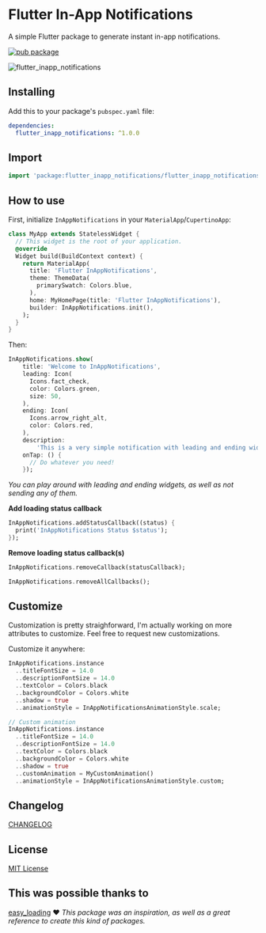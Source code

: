 # Flutter In-App Notifications

A simple Flutter package to generate instant in-app notifications.

[![pub package](https://img.shields.io/pub/v/flutter_inapp_notifications.svg)](https://pub.dev/packages/flutter_inapp_notifications)

![flutter_inapp_notifications](https://user-images.githubusercontent.com/36412259/222990482-c8768d0c-b8f2-45fc-b0b5-34366acb3d65.gif)

## Installing

Add this to your package's `pubspec.yaml` file:

```yaml
dependencies:
  flutter_inapp_notifications: ^1.0.0
```

## Import

```dart
import 'package:flutter_inapp_notifications/flutter_inapp_notifications.dart';
```

## How to use

First, initialize `InAppNotifications` in your `MaterialApp`/`CupertinoApp`:

```dart
class MyApp extends StatelessWidget {
  // This widget is the root of your application.
  @override
  Widget build(BuildContext context) {
    return MaterialApp(
      title: 'Flutter InAppNotifications',
      theme: ThemeData(
        primarySwatch: Colors.blue,
      ),
      home: MyHomePage(title: 'Flutter InAppNotifications'),
      builder: InAppNotifications.init(),
    );
  }
}
```

Then:

```dart
InAppNotifications.show(
    title: 'Welcome to InAppNotifications',
    leading: Icon(
      Icons.fact_check,
      color: Colors.green,
      size: 50,
    ),
    ending: Icon(
      Icons.arrow_right_alt,
      color: Colors.red,
    ),
    description:
        'This is a very simple notification with leading and ending widget.',
    onTap: () {
      // Do whatever you need!
    });
```

<em>You can play around with leading and ending widgets, as well as not sending any of them.</em>

<strong>Add loading status callback</strong>

```dart
InAppNotifications.addStatusCallback((status) {
  print('InAppNotifications Status $status');
});
```

<strong>Remove loading status callback(s)</strong>

```dart
InAppNotifications.removeCallback(statusCallback);

InAppNotifications.removeAllCallbacks();
```

## Customize

Customization is pretty straighforward, I'm actually working on more attributes to customize. Feel free to request new customizations.

Customize it anywhere:

```dart
InAppNotifications.instance
  ..titleFontSize = 14.0
  ..descriptionFontSize = 14.0
  ..textColor = Colors.black
  ..backgroundColor = Colors.white
  ..shadow = true
  ..animationStyle = InAppNotificationsAnimationStyle.scale;

// Custom animation
InAppNotifications.instance
  ..titleFontSize = 14.0
  ..descriptionFontSize = 14.0
  ..textColor = Colors.black
  ..backgroundColor = Colors.white
  ..shadow = true
  ..customAnimation = MyCustomAnimation()
  ..animationStyle = InAppNotificationsAnimationStyle.custom;
```

## Changelog

[CHANGELOG](./CHANGELOG.md)

## License

[MIT License](./LICENSE)

## This was possible thanks to

[easy_loading](https://github.com/kokohuang/flutter_easyloading) ❤️
<em>This package was an inspiration, as well as a great reference to create this kind of packages.</em>

